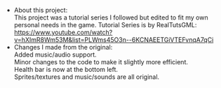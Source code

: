 - About this project:\
This project was a tutorial series I followed but edited to fit my own personal needs in the game.
Tutorial Series is by RealTutsGML: https://www.youtube.com/watch?v=hXImR8Wm53M&list=PLWms45O3n--6KCNAEETGiVTEFvnqA7qCi
- Changes I made from the original:\
Added music/audio support.\
Minor changes to the code to make it slightly more efficient.\
Health bar is now at the bottom left.\
Sprites/textures and music/sounds are all original.